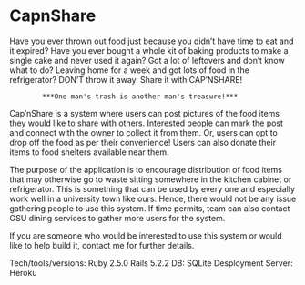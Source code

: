 # CapnShare

Have you ever thrown out food just because you didn’t have time to eat and it
expired? Have you ever bought a whole kit of baking products to make a single
cake and never used it again? Got a lot of leftovers and don’t know what to do?
Leaving home for a week and got lots of food in the refrigerator? DON’T throw it
away. Share it with CAP’NSHARE!

            ***One man's trash is another man's treasure!***

Cap’nShare is a system where users can post pictures of the food items they
would like to share with others. Interested people can mark the post and connect
with the owner to collect it from them. Or, users can opt to drop off the food as
per their convenience! Users can also donate their items to food shelters
available near them.

The purpose of the application is to encourage distribution of food items that
may otherwise go to waste sitting somewhere in the kitchen cabinet or
refrigerator. This is something that can be used by every one and especially
work well in a university town like ours. Hence, there would not be any issue
gathering people to use this system. If time permits, team can also contact OSU
dining services to gather more users for the system.

If you are someone who would be interested to use this system or would like to
help build it, contact me for further details. 

Tech/tools/versions:
Ruby 2.5.0
Rails 5.2.2
DB: SQLite
Desployment Server: Heroku
